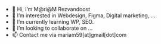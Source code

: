 - 👋 Hi, I’m M@ri@M Rezvandoost
- 👀 I’m interested in Webdesign, Figma, Digital marketing, ...
- 🌱 I’m currently learning WP, SEO.
- 💞️ I’m looking to collaborate on ...
- 📫 Contact me via mariam59[at]gmail[dot]com

<!---
rezvandoost/rezvandoost is a ✨ special ✨ repository because its `README.md` (this file) appears on your GitHub profile.
You can click the Preview link to take a look at your changes.
--->
